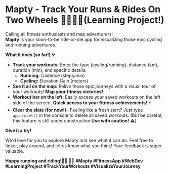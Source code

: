# Mapty ️ - Track Your Runs & Rides On Two Wheels 🚴‍♀️🏃‍♂️(Learning Project!)

Calling all fitness enthusiasts and map adventurers!   
**Mapty** is your soon-to-be ride-or-die app for visualizing those epic cycling  and running  adventures. 

**What it does (so far!) ✨**

* **Track your workouts:** Enter the type (cycling/running), distance (km), duration (min), and specific details:
    * **Running:** Cadence (steps/min)
    * **Cycling:** Elevation Gain (meters)
* **See it all on the map:** Relive those epic journeys with a visual tour of your workouts! **Map your fitness victories!** ️
* **Workout bar on the left:** Easily access your saved workouts on the left side of the screen. **Quick access to your fitness achievements!** ⚡️
* **Clear the slate (for now!) :** Feeling like a fresh start? Just type `app.reset()` in the console to delete all saved workouts. (But be careful, this feature is still under construction **Use with caution!** ⚠️) 


**Give it a try!**

We'd love for you to explore Mapty and see what it can do. Feel free to tinker, play around, and let us know what you think! Your feedback is super valuable. 

**Happy running and riding!🏃‍♂️
🚴‍♀️**
**#Mapty #FitnessApp #WebDev #LearningProject  #TrackYourWorkouts #VisualizeYourJourney**
